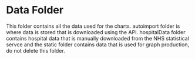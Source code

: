 <h1>Data Folder</h1>
<p>This folder contains all the data used for the charts. autoimport folder is where data is stored that is downloaded using the API. hospitalData folder contains hospital data that is manually downloaded from the NHS statistical servce and the static folder contains data that is used for graph production, do not delete this folder.</p>